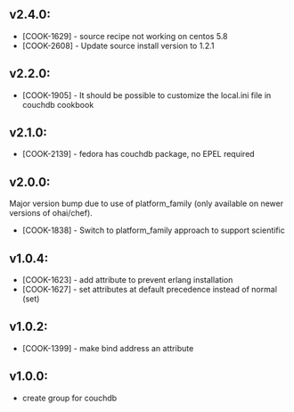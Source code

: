 ## v2.4.0:

* [COOK-1629] - source recipe not working on centos 5.8
* [COOK-2608] - Update source install version to 1.2.1

## v2.2.0:

* [COOK-1905] - It should be possible to customize the local.ini file
  in couchdb cookbook

## v2.1.0:

* [COOK-2139] - fedora has couchdb package, no EPEL required

## v2.0.0:

Major version bump due to use of platform_family (only available on
newer versions of ohai/chef).

* [COOK-1838] - Switch to platform_family approach to support scientific

## v1.0.4:

* [COOK-1623] - add attribute to prevent erlang installation
* [COOK-1627] - set attributes at default precedence instead of normal (set)

## v1.0.2:

* [COOK-1399] - make bind address an attribute

## v1.0.0:

* create group for couchdb
